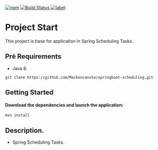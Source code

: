[![npm](https://img.shields.io/npm/l/express.svg?style=flat-square)]()
[![Build Status](https://travis-ci.org/Maikoncanuto/springboot-scheduling.svg?branch=master)](https://travis-ci.org/Maikoncanuto/springboot-scheduling)
[![label](https://img.shields.io/github/issues-raw/badges/shields/website.svg?style=flat-square)]()

# Project Start
This project is base for application in Spring Scheduling Tasks.

## Pré Requirements
  * Java 8. 

````git
git clone https://github.com/Maikoncanuto/springboot-scheduling.git
````

## Getting Started

#### Download the dependencies and launch the application:
````maven
mvn install
````

## Description. 
- Spring Scheduling Tasks.
